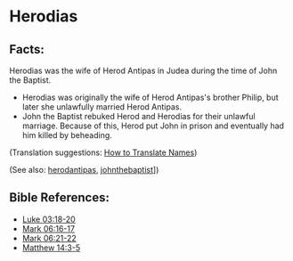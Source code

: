 # Herodias #

## Facts: ##

Herodias was the wife of Herod Antipas in Judea during the time of John the Baptist.

* Herodias was originally the wife of Herod Antipas's brother Philip, but later she unlawfully married Herod Antipas.
* John the Baptist rebuked Herod and Herodias for their unlawful marriage. Because of this, Herod put John in prison and eventually had him killed by beheading.

(Translation suggestions: [How to Translate Names](https://git.door43.org/Door43/en-ta-translate-vol1/src/master/content/translate_names.md))

(See also: [herodantipas](../other/herodantipas.md), [johnthebaptist](../other/johnthebaptist.md)])

## Bible References: ##

* [Luke 03:18-20](https://door43.org/en/bible/notes/luk/03/18)
* [Mark 06:16-17](https://door43.org/en/bible/notes/mrk/06/16)
* [Mark 06:21-22](https://door43.org/en/bible/notes/mrk/06/21)
* [Matthew 14:3-5](https://door43.org/en/bible/notes/mat/14/03)

